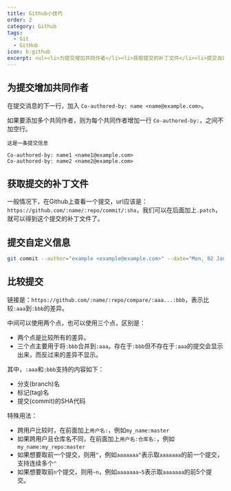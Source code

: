 ```yaml
---
title: Github小技巧
order: 2
category: Github
tags:
  - Git
  - GitHub
icon: b:github
excerpt: <ul><li>为提交增加共同作者</li><li>获取提交的补丁文件</li><li>提交自定义信息</li><li>比较提交</li></ul>
---
```


## 为提交增加共同作者

在提交消息的下一行，加入 `Co-authored-by: name <name@example.com>`。

如果要添加多个共同作者，则为每个共同作者增加一行 `Co-authored-by:`，之间不加空行。

```text :no-line-numbers :whitespace=all
这是一条提交信息

Co-authored-by: name1 <name1@example.com>
Co-authored-by: name2 <name2@example.com>
```

## 获取提交的补丁文件

一般情况下，在Github上查看一个提交，url应该是：`https://github.com/:name/:repo/commit/:sha`，我们可以在后面加上`.patch`，就可以得到这个提交的补丁文件了。

## 提交自定义信息

```bash
git commit --author="example <example@example.com>" --date="Mon, 02 Jan 2006 15:04:05 +0800"
```

## 比较提交

链接是：`https://github.com/:name/:repo/compare/:aaa...:bbb`，表示比较`:aaa`到`:bbb`的差异。

中间可以使用两个点，也可以使用三个点，区别是：

- 两个点是比较所有的差异。
- 三个点主要用于将`:bbb`合并到`:aaa`。存在于`:bbb`但不存在于`:aaa`的提交会显示出来，而反过来的差异不显示。

其中，`:aaa`和`:bbb`支持的内容如下：
- 分支(branch)名
- 标记(tag)名
- 提交(commit)的SHA代码

特殊用法：
- 跨用户比较时，在前面加上`用户名:`，例如`my_name:master`
- 如果跨用户且仓库名不同，在前面加上`用户名:仓库名:`，例如`my_name:my_repo:master`
- 如果想要取前一个提交，则用`^`，例如`aaaaaaa^`表示取`aaaaaaa`的前一个提交，支持连续多个`^`
- 如果想要取前`n`个提交，则用`~n`，例如`aaaaaaa~5`表示取`aaaaaaa`的前5个提交。
